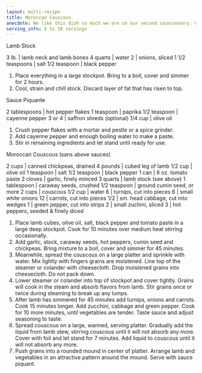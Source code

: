 ```yaml
---
layout: multi-recipe
title: Moroccan Couscous
anecdote: We like this dish so much we are on our second couscousery. Unfortunately you cannot buy prepared lamb stock, so use the recipe below to make your own; it’s easy. You cannot substitute beef stock as it will take away from the lamb flavor. The stock can be made either the day before or the morning of. The Sauce Piquant really adds a special dimension to this dish, but be careful, it is very hot. Pans needed, Couscousery or large lidded stockpot upon which you can place a colander. 
serving_info: 8 to 10 servings
---
```

Lamb Stock
<!-- split -->

3 lb. | lamb neck and lamb bones
4 quarts | water
2 | onions, sliced
1 1/2 teaspoons | salt
1/2 teaspoon | black pepper

<!-- split -->
<!-- Steps -->
1. Place everything in a large stockpot. Bring to a boil, cover and simmer for 2 hours.
2. Cool, strain and chill stock. Discard layer of fat that has risen to top.
<!-- recipe split -->
Sauce Piquante
<!-- split -->

2 tablespoons | hot pepper flakes
1 teaspoon | paprika
1/2 teaspoon | cayenne pepper
3 or 4 | saffron shreds (optional)
1/4 cup | olive oil

<!-- split -->
<!-- Steps -->
1. Crush pepper flakes with a mortar and pestle or a spice grinder.
2. Add cayenne pepper and enough boiling water to make a paste.
3. Stir in remaining ingredients and let stand until ready for use.
<!-- recipe split -->
Moroccan Couscous (sans above sauces)
<!-- split -->

2 cups | canned chickpeas, drained
4 pounds | cubed leg of lamb
1/2 cup | olive oil
1 teaspoon | salt
1/2 teaspoon | black pepper
1 can | 6 oz. tomato paste
2 cloves | garlic, finely minced
3 quarts | lamb stock (see above)
1 tablespoon | caraway seeds, crushed
1/2 teaspoon | ground cumin seed, or more
2 cups | couscous
1/2 cup | water
6 | turnips, cut into pieces
6 | small white onions
12 | carrots, cut into pieces
1/2 | sm. head cabbage, cut into wedges
1 | green pepper, cut into strips
2 | small zuchini, sliced
3 | hot peppers, seeded & finely diced

<!-- split -->
<!-- Steps -->
1. Place lamb cubes, olive oil, salt, black pepper and tomato paste in a large deep  stockpot. Cook for 10 minutes over medium heat stirring occasionally.
2. Add garlic, stock, caraway seeds, hot peppers, cumin seed and chickpeas. Bring mixture to a boil, cover and simmer for 45 minutes.
3. Meanwhile, spread the couscous on a large platter and sprinkle with water. Mix lightly with fingers grains are moistened. Line top of the steamer or colander with cheesecloth. Drop moistened grains into cheesecloth. Do not pack down.
4. Lower steamer or colander into top of stockpot and cover tightly. Grains will cook in the steam and absorb flavors from lamb. Stir grains once or twice during steaming to break up any lumps.
5. After lamb has simmered for 45 minutes add turnips, onions and carrots. Cook 15 minutes longer. Add zucchini, cabbage and green pepper. Cook for 10 more minutes, until vegetables are tender. Taste sauce and adjust seasoning to taste.
6. Spread couscous on a large, wanned, serving platter. Gradually add the liquid from lamb stew, stirring couscous until it will not absorb any more. Cover with foil and let stand for 7 minutes. Add liquid to couscous until it will not absorb any more.
7. Push grains into a rounded mound in center of platter. Arrange lamb and vegetables in an attractive pattern around the mound. Serve with sauce piquant.

